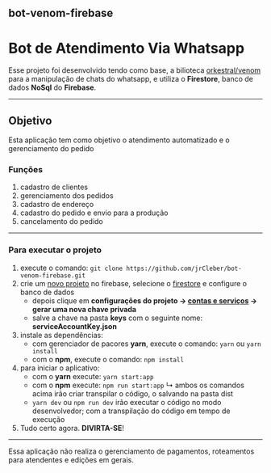 ## bot-venom-firebase

# Bot de Atendimento Via Whatsapp

Esse projeto foi desenvolvido tendo como base, a bilioteca [orkestral/venom](https://github.com/orkestral/venom) para a manipulação de chats do whatsapp, e utiliza o **Firestore**, banco de dados **NoSql** do **Firebase**.

<hr>

## Objetivo
Esta aplicação tem como objetivo o atendimento automatizado e o gerenciamento do pedido

### Funções
1. cadastro de clientes
2. gerenciamento dos pedidos
3. cadastro de endereço
4. cadastro do pedido e envio para a produção
5. cancelamento do pedido
<hr>

### Para executar o projeto
1. execute o comando: ```git clone https://github.com/jrCleber/bot-venom-firebase.git```
2. crie um [novo projeto](https://console.firebase.google.com/) no firebase, selecione o [firestore](https://console.firebase.google.com/project/webbot-dbc99/firestore) e configure o banco de dados
    * depois clique em **configurações do projeto -> [contas e serviços](https://console.firebase.google.com/project/webbot-dbc99/settings/serviceaccounts/adminsdk) -> gerar uma nova chave privada**
    * salve a chave na pasta **keys** com o seguinte nome: **serviceAccountKey.json**
3. instale as dependências:
    * com gerenciador de pacores **yarn**, execute o comando: ```yarn``` ou ```yarn install```
    * com o **npm**, execute o comando: ```npm install```
4. para iniciar o aplicativo:
    * com o **yarn** execute: ```yarn start:app```
    * com o **npm** execute: ```npm run start:app```
    ↳ ambos os comandos acima irão criar transpilar o código, o salvando na pasta dist
    * ```yarn dev``` ou ```npm run dev``` irão executar o código no modo desenvolvedor; com a transpilação do código em tempo de execução    
5. Tudo certo agora. **DIVIRTA-SE**!
<hr>

Essa aplicação não realiza o gerenciamento de pagamentos, roteamentos para atendentes e edições em gerais.
&nbsp;
&nbsp;
